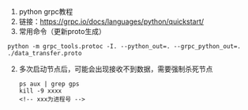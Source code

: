 1.  python grpc教程
   1. 链接：https://grpc.io/docs/languages/python/quickstart/
   2. 常用命令（更新proto生成）
   ```
   python -m grpc_tools.protoc -I. --python_out=. --grpc_python_out=. ./data_transfer.proto
   ```
2. 多次启动节点后，可能会出现接收不到数据，需要强制杀死节点
   ```
   ps aux | grep gps
   kill -9 xxxx
   <!-- xxx为进程号 -->
   ```